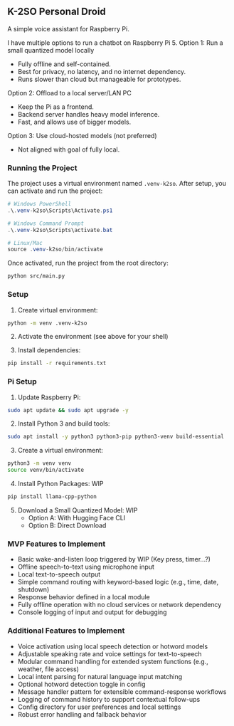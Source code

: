 ## K-2SO Personal Droid

A simple voice assistant for Raspberry Pi.

I have multiple options to run a chatbot on Raspberry Pi 5.
Option 1: Run a small quantized model locally
- Fully offline and self-contained.
- Best for privacy, no latency, and no internet dependency.
- Runs slower than cloud but manageable for prototypes.

Option 2: Offload to a local server/LAN PC
- Keep the Pi as a frontend.
- Backend server handles heavy model inference.
- Fast, and allows use of bigger models.

Option 3: Use cloud-hosted models (not preferred)
- Not aligned with goal of fully local. 

### Running the Project

The project uses a virtual environment named `.venv-k2so`. After setup, you can activate and run the project:

```powershell
# Windows PowerShell
.\.venv-k2so\Scripts\Activate.ps1

# Windows Command Prompt
.\.venv-k2so\Scripts\activate.bat

# Linux/Mac
source .venv-k2so/bin/activate
```

Once activated, run the project from the root directory:
```bash
python src/main.py
```

### Setup

1. Create virtual environment:
```bash
python -m venv .venv-k2so
```

2. Activate the environment (see above for your shell)

3. Install dependencies:
```bash
pip install -r requirements.txt
```

### Pi Setup
1. Update Raspberry Pi:
```bash
sudo apt update && sudo apt upgrade -y
```
2. Install Python 3 and build tools:
```bash
sudo apt install -y python3 python3-pip python3-venv build-essential
```

3. Create a virtual environment:
```bash
python3 -m venv venv
source venv/bin/activate
```

4. Install Python Packages: WIP
```bash
pip install llama-cpp-python
```

5. Download a Small Quantized Model: WIP
    - Option A: With Hugging Face CLI
    - Option B: Direct Download

### MVP Features to Implement

* Basic wake-and-listen loop triggered by WIP (Key press, timer...?)
* Offline speech-to-text using microphone input
* Local text-to-speech output
* Simple command routing with keyword-based logic (e.g., time, date, shutdown)
* Response behavior defined in a local module
* Fully offline operation with no cloud services or network dependency
* Console logging of input and output for debugging

### Additional Features to Implement

* Voice activation using local speech detection or hotword models
* Adjustable speaking rate and voice settings for text-to-speech
* Modular command handling for extended system functions (e.g., weather, file access)
* Local intent parsing for natural language input matching
* Optional hotword detection toggle in config
* Message handler pattern for extensible command-response workflows
* Logging of command history to support contextual follow-ups
* Config directory for user preferences and local settings
* Robust error handling and fallback behavior
